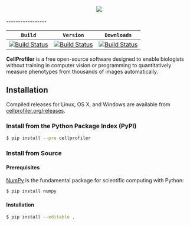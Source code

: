 <div align="center">
  <img src="http://i.imgur.com/WMFG0fo.png"><br><br>
</div>
-----------------

|  **`Build`**  |  **`Version`** | **`Downloads`** |
|---------------|----------------|-----------------|
| [![Build Status](https://img.shields.io/travis/CellProfiler/CellProfiler/master.svg)](https://travis-ci.org/CellProfiler/CellProfiler) | [![Build Status](https://img.shields.io/pypi/v/cellprofiler.svg)](https://pypi.python.org/pypi/cellprofiler) | [![Build Status](https://img.shields.io/pypi/dm/cellprofiler.svg)](https://pypi.python.org/pypi/cellprofiler) |

**CellProfiler** is a free open-source software designed to enable biologists without training in computer vision or programming to quantitatively measure phenotypes from thousands of images automatically.

## Installation

Compiled releases for Linux, OS X, and Windows are available from [cellprofiler.org/releases](http://cellprofiler.org/releases/).

### Install from the Python Package Index (PyPI)

```sh
$ pip install --pre cellprofiler
```

### Install from Source

####  Prerequisites

[NumPy](http://www.numpy.org/) is the fundamental package for scientific computing with Python:

```sh
$ pip install numpy
```

#### Installation

```sh
$ pip install --editable .
```
